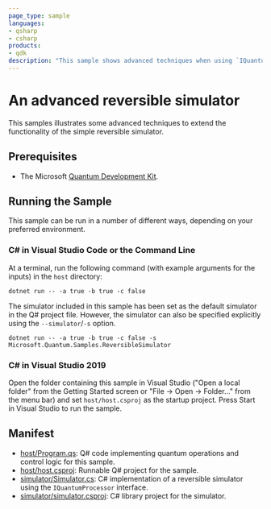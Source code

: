 ```yaml
---
page_type: sample
languages:
- qsharp
- csharp
products:
- qdk
description: "This sample shows advanced techniques when using `IQuantumProcessor` interface."
---
```


# An advanced reversible simulator

This samples illustrates some advanced techniques to extend the functionality of
the simple reversible simulator.

## Prerequisites

- The Microsoft [Quantum Development Kit](https://docs.microsoft.com/quantum/install-guide/).

## Running the Sample

This sample can be run in a number of different ways, depending on your
preferred environment.

### C# in Visual Studio Code or the Command Line

At a terminal, run the following command (with example arguments for the inputs) in the `host` directory:

```dotnetcli
dotnet run -- -a true -b true -c false
```

The simulator included in this sample has been set as the default simulator in the Q# project file.
However, the simulator can also be specified explicitly using the `--simulator`/`-s` option.

```dotnetcli
dotnet run -- -a true -b true -c false -s Microsoft.Quantum.Samples.ReversibleSimulator
```

### C# in Visual Studio 2019

Open the folder containing this sample in Visual Studio ("Open a local folder"
from the Getting Started screen or "File → Open → Folder..." from the menu bar)
and set `host/host.csproj` as the startup project. Press Start in
Visual Studio to run the sample.

## Manifest

- [host/Program.qs](host/Program.qs): Q# code implementing quantum operations and control logic for this sample.
- [host/host.csproj](host/host.csproj): Runnable Q# project for the sample.
- [simulator/Simulator.cs](simulator/Simulator.cs): C# implementation of a reversible simulator using the `IQuantumProcessor` interface.
- [simulator/simulator.csproj](simulator/simulator.csproj): C# library project for the simulator.
